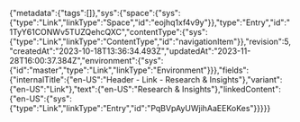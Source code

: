 {"metadata":{"tags":[]},"sys":{"space":{"sys":{"type":"Link","linkType":"Space","id":"eojhq1xf4v9y"}},"type":"Entry","id":"1TyY61CONWv5TUZQehcQXC","contentType":{"sys":{"type":"Link","linkType":"ContentType","id":"navigationItem"}},"revision":5,"createdAt":"2023-10-18T13:36:34.493Z","updatedAt":"2023-11-28T16:00:37.384Z","environment":{"sys":{"id":"master","type":"Link","linkType":"Environment"}}},"fields":{"internalTitle":{"en-US":"Header - Link - Research & Insights"},"variant":{"en-US":"Link"},"text":{"en-US":"Research & Insights"},"linkedContent":{"en-US":{"sys":{"type":"Link","linkType":"Entry","id":"PqBVpAyUWjihAaEEKoKes"}}}}}